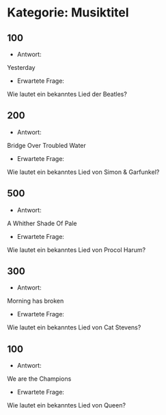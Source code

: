 # Kategorie: Musiktitel

## 100

- Antwort:

Yesterday

- Erwartete Frage:

Wie lautet ein bekanntes Lied der Beatles?

## 200

- Antwort:

Bridge Over Troubled Water

- Erwartete Frage:

Wie lautet ein bekanntes Lied von Simon & Garfunkel?

## 500

- Antwort:

A Whither Shade Of Pale

- Erwartete Frage:

Wie lautet ein bekanntes Lied von Procol Harum?

## 300

- Antwort:

Morning has broken

- Erwartete Frage:

Wie lautet ein bekanntes Lied von Cat Stevens?

## 100

- Antwort:

We are the Champions

- Erwartete Frage:

Wie lautet ein bekanntes Lied von Queen?
